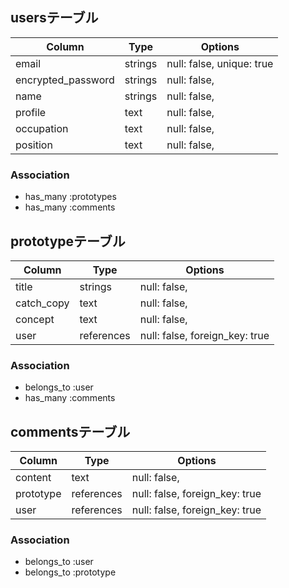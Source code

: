 ## usersテーブル

| Column              | Type       | Options                        |
| ------------------- | ---------- | ------------------------------ |
| email               | strings    | null: false, unique: true      |
| encrypted_password  | strings    | null: false,                   |
| name                | strings    | null: false,                   |
| profile             | text       | null: false,                   |
| occupation          | text       | null: false,                   |
| position            | text       | null: false,                   |

### Association
- has_many :prototypes
- has_many :comments

## prototypeテーブル

| Column              | Type       | Options                        |
| ------------------- | ---------- | ------------------------------ |
| title               | strings    | null: false,                   |
| catch_copy          | text       | null: false,                   |
| concept             | text       | null: false,                   |
| user                | references | null: false, foreign_key: true |

### Association
- belongs_to :user
- has_many :comments

## commentsテーブル

| Column              | Type       | Options                        |
| ------------------- | ---------- | ------------------------------ |
| content             | text       | null: false,                   |
| prototype           | references | null: false, foreign_key: true |
| user                | references | null: false, foreign_key: true |

### Association
- belongs_to :user
- belongs_to :prototype